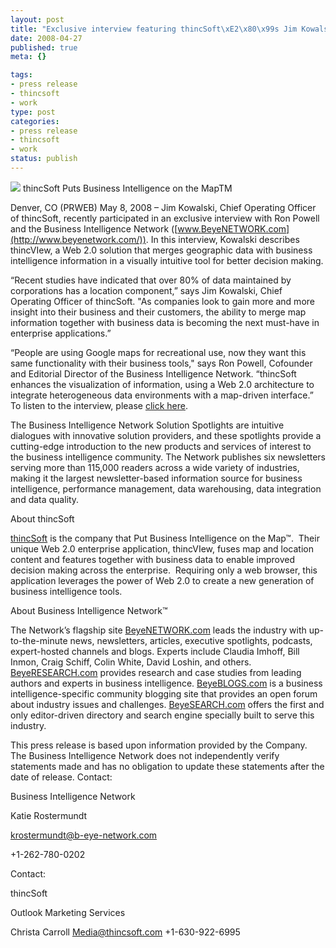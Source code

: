 ```yaml
--- 
layout: post
title: "Exclusive interview featuring thincSoft\xE2\x80\x99s Jim Kowalski"
date: 2008-04-27
published: true
meta: {}

tags: 
- press release
- thincsoft
- work
type: post
categories: 
- press release
- thincsoft
- work
status: publish
---
```



[![](http://media.eick.us/2011/05/2442821263_5c2d2ce554_o.gif)](http://www.b-eye-network.com/home/) thincSoft Puts Business Intelligence on the MapTM 

  

Denver, CO (PRWEB) May 8, 2008 – Jim Kowalski, Chief Operating Officer of thincSoft, recently participated in an exclusive interview with Ron Powell and the Business Intelligence Network ([www.BeyeNETWORK.com](http://www.beyenetwork.com/)). In this interview, Kowalski describes thincVIew, a Web 2.0 solution that merges geographic data with business intelligence information in a visually intuitive tool for better decision making.

  

“Recent studies have indicated that over 80% of data maintained by corporations has a location component,” says Jim Kowalski, Chief Operating Officer of thincSoft. "As companies look to gain more and more insight into their business and their customers, the ability to merge map information together with business data is becoming the next must-have in enterprise applications.”

  

“People are using Google maps for recreational use, now they want this same functionality with their business tools," says Ron Powell, Cofounder and Editorial Director of the Business Intelligence Network. “thincSoft enhances the visualization of information, using a Web 2.0 architecture to integrate heterogeneous data environments with a map-driven interface.”    To listen to the interview, please [click here](http://www.b-eye-network.com/audio/spotlight_propackage_thincsoft_0408.html). 

  

The Business Intelligence Network Solution Spotlights are intuitive dialogues with innovative solution providers, and these spotlights provide a cutting-edge introduction to the new products and services of interest to the business intelligence community. The Network publishes six newsletters serving more than 115,000 readers across a wide variety of industries, making it the largest newsletter-based information source for business intelligence, performance management, data warehousing, data integration and data quality.

  



  

About thincSoft

  

[thincSoft](http://www.thincsoft.com/home/content.cfm) is the company that Put Business Intelligence on the Map™.  Their unique Web 2.0 enterprise application, thincVIew, fuses map and location content and features together with business data to enable improved decision making across the enterprise.  Requiring only a web browser, this application leverages the power of Web 2.0 to create a new generation of business intelligence tools.

  

About Business Intelligence Network™ 

  

The Network’s flagship site [BeyeNETWORK.com](http://www.b-eye-network.com/home/index.php) leads the industry with up-to-the-minute news, newsletters, articles, executive spotlights, podcasts, expert-hosted channels and blogs. Experts include Claudia Imhoff, Bill Inmon, Craig Schiff, Colin White, David Loshin, and others. [BeyeRESEARCH.com](http://www.beyeresearch.com/) provides research and case studies from leading authors and experts in business intelligence. [BeyeBLOGS.com](http://www.beyeblogs.com/) is a business intelligence-specific community blogging site that provides an open forum about industry issues and challenges. [BeyeSEARCH.com](http://www.beyesearch.com/) offers the first and only editor-driven directory and search engine specially built to serve this industry. 

  

This press release is based upon information provided by the Company. The Business Intelligence Network does not independently verify statements made and has no obligation to update these statements after the date of release.    Contact: 

  

Business Intelligence Network

  

Katie Rostermundt 

  

[krostermundt@b-eye-network.com](mailto:krostermundt@b-eye-network.com)

  

+1-262-780-0202

  

Contact:

  

thincSoft

  

Outlook Marketing Services

  

Christa Carroll    [Media@thincsoft.com](mailto:Media@thincsoft.com)     +1-630-922-6995

